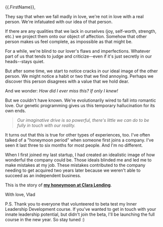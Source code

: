 {{.FirstName}},

They say that when we fall madly in love, we're not in love with a real person. We're infatuated with our idea of that person.

If there are any qualities that we lack in ourselves (joy, self-worth, strength, etc.) we project them onto our object of affection. Somehow that other person makes us feel complete, as impossible as that might be.

For a while, we're blind to our lover's flaws and imperfections. Whatever part of us that tends to judge and criticize--even if it's just secretly in our heads--stays quiet.

But after some time, we start to notice cracks in our ideal image of the other person. We might notice a habit or two that we find annoying. Perhaps we discover this person disagrees with a value that we hold dear. 

And we wonder: _How did I ever miss this? If only I knew!_

But we couldn't have known. We're evolutionarily wired to fall into romantic love. Our genetic programming gives us this temporary hallucination for its own ends. 

> _Our imaginative drive is so powerful, there's little we can do to be fully in touch with our reality._

It turns out that this is true for other types of experiences, too. I've often talked of a "honeymoon period" when someone first joins a company. I've seen it last three to six months for most people. And I'm no different.

When I first joined my last startup, I had created an idealistic image of how wonderful the company could be. Those ideals blinded me and led me to make mistakes at my job. These mistakes contributed to the company needing to get acquired two years later because we weren't able to succeed as an independent business. 

This is the story of **[my honeymoon at Clara Lending](https://softsideoftech.com/corporate-honeymoon)**.

With love,
Vlad
  
  
P.S. Thank you to everyone that volunteered to beta test my Inner Leadership Development course. If you've wanted to get in touch with your innate leadership potential, but didn't join the beta, I'll be launching the full course in the new year. So stay tuned :) 